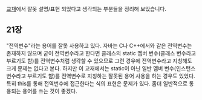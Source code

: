 [교재](http://wikibook.co.kr/java-for-everyone/)에서 잘못 설명/표현 되었다고 생각되는 부분들을 정리해 보았습니다.

## 21장
"전역변수"라는 용어를 잘못 사용하고 있다. 자바는 C나 C++에서와 같은 전역변수는 존재하지 않으며
굳이 전역변수라고 한다면 클래스의 static 멤버 변수(클래스 변수라고 부르기도 함)를 전역변수처럼 생각할 수 있으므로
그런 경우에 전역변수라고 지칭해도 크게 문제는 없다고 본다.
하지만 이 교재에서는 static이 아닌 일반 멤버 변수(인스턴스 변수라고 부르기도 함)를 전역변수로 지칭하는 잘못된 용어 사용을 하는 경우도 있었다.
특히 this를 통해 전역번수에 접근한다는 식의 표현은 문제가 있다. 좀더 일반적으로 통용되는 용어를 쓰는 것이 좋겠다.

